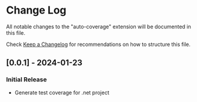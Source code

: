 # Change Log

All notable changes to the "auto-coverage" extension will be documented in this file.

Check [Keep a Changelog](http://keepachangelog.com/) for recommendations on how to structure this file.

## [0.0.1] - 2024-01-23

### Initial Release

- Generate test coverage for .net project